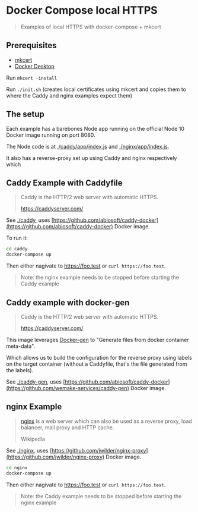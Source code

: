 # Docker Compose local HTTPS

> Examples of local HTTPS with docker-compose + mkcert

## Prerequisites

- [mkcert](https://github.com/FiloSottile/mkcert)
- [Docker Desktop](https://www.docker.com/products/docker-desktop)

Run `mkcert -install`

Run `./init.sh` (creates local certificates using mkcert and copies them to where the Caddy and nginx examples expect them)

## The setup

Each example has a barebones Node app running on the official Node 10 Docker image running on port 8080.

The Node code is at [./caddy/app/index.js](./caddy/app/index.js) and [./nginx/app/index.js](./caddy/app/index.js).

It also has a reverse-proxy set up using Caddy and nginx respectively which

## Caddy Example with Caddyfile

> Caddy is the HTTP/2 web server with automatic HTTPS.
> 
> https://caddyserver.com/

See [./caddy](./caddy), uses [https://github.com/abiosoft/caddy-docker](https://github.com/abiosoft/caddy-docker) Docker image.

To run it:

```sh
cd caddy
docker-compose up
```

Then either nagivate to https://foo.test or `curl https://foo.test`.

> Note: the nginx example needs to be stopped before starting the Caddy example

## Caddy example with docker-gen

> Caddy is the HTTP/2 web server with automatic HTTPS.
> 
> https://caddyserver.com/

This image leverages [Docker-gen](https://github.com/jwilder/docker-gen) to "Generate files from docker container meta-data".

Which allows us to build the configuration for the reverse proxy using labels on the target container (without a Caddyfile, that's the file generated from the labels).

See [./caddy-gen](./caddy-gen), uses [https://github.com/abiosoft/caddy-docker](https://github.com/wemake-services/caddy-gen) Docker image.

## nginx Example

> [nginx](https://www.nginx.com/) is a web server which can also be used as a reverse proxy, load balancer, mail proxy and HTTP cache.
> 
> Wikipedia

See [./nginx](./nginx), uses [https://github.com/jwilder/nginx-proxy](https://github.com/jwilder/nginx-proxy) Docker image.

```sh
cd nginx
docker-compose up
```

Then either nagivate to https://foo.test or `curl https://foo.test`.

> Note: the Caddy example needs to be stopped before starting the nginx example
